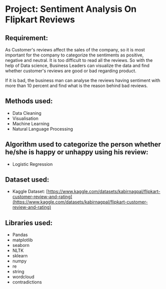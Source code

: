 # Project: Sentiment Analysis On Flipkart Reviews

## Requirement:
As Customer's reviews affect the sales of the company, so it is most important for the company to categorize the sentiments as positive, negative and neutral.
It is too difficult to read all the reviews. So with the help of Data science, Business Leaders can visualize the data and find whether customer's reviews are good or bad regarding product.

If it is bad, the business man can analyse the reviews having sentiment with more than 10 percent and find what is the reason behind bad reviews.
 
## Methods used:
- Data Cleaning
- Visualisation
- Machine Learning
- Natural Language Processing


## Algorithm used to categorize the person whether he/she is happy or unhappy using his review:
- Logistic Regression


## Dataset used:
- Kaggle Dataset: [https://www.kaggle.com/datasets/kabirnagpal/flipkart-customer-review-and-rating](https://www.kaggle.com/datasets/kabirnagpal/flipkart-customer-review-and-rating)

## Libraries used:
- Pandas
- matplotlib
- seaborn
- NLTK
- sklearn
- numpy
- re
- string
- wordcloud
- contradictions
